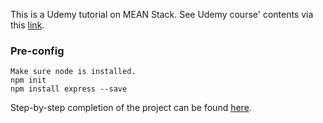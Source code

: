 This is a Udemy tutorial on MEAN Stack.
See Udemy course' contents via this [link](www.udemy.com/the-complete-javascript-developer-mean-stack-zero-to-hero).



### Pre-config

    Make sure node is installed.
    npm init
    npm install express --save



Step-by-step completion of the project can be found [here](https://github.com/lena-1/mean_udemy/branches).
